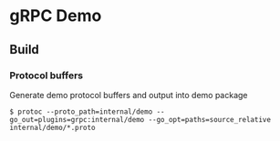 # gRPC Demo

## Build
### Protocol buffers
Generate demo protocol buffers and output into demo package
```
$ protoc --proto_path=internal/demo --go_out=plugins=grpc:internal/demo --go_opt=paths=source_relative internal/demo/*.proto
```

